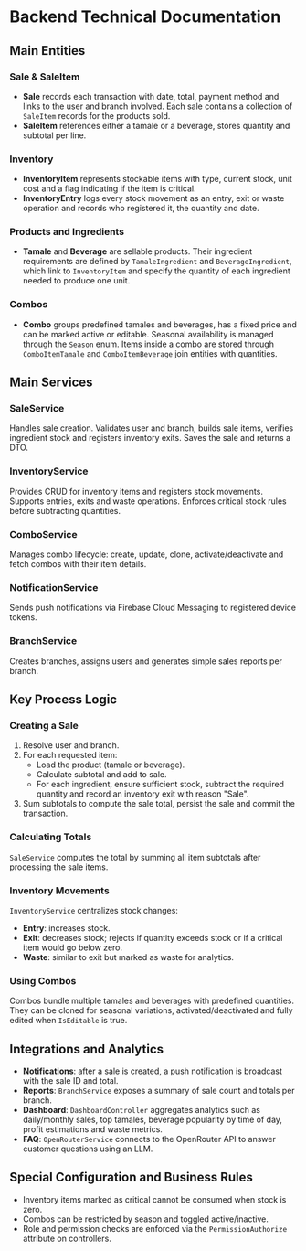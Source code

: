 # Backend Technical Documentation

## Main Entities

### Sale & SaleItem
- **Sale** records each transaction with date, total, payment method and links to the user and branch involved. Each sale contains a collection of `SaleItem` records for the products sold.
- **SaleItem** references either a tamale or a beverage, stores quantity and subtotal per line.

### Inventory
- **InventoryItem** represents stockable items with type, current stock, unit cost and a flag indicating if the item is critical.
- **InventoryEntry** logs every stock movement as an entry, exit or waste operation and records who registered it, the quantity and date.

### Products and Ingredients
- **Tamale** and **Beverage** are sellable products. Their ingredient requirements are defined by `TamaleIngredient` and `BeverageIngredient`, which link to `InventoryItem` and specify the quantity of each ingredient needed to produce one unit.

### Combos
- **Combo** groups predefined tamales and beverages, has a fixed price and can be marked active or editable. Seasonal availability is managed through the `Season` enum. Items inside a combo are stored through `ComboItemTamale` and `ComboItemBeverage` join entities with quantities.

## Main Services

### SaleService
Handles sale creation. Validates user and branch, builds sale items, verifies ingredient stock and registers inventory exits. Saves the sale and returns a DTO.

### InventoryService
Provides CRUD for inventory items and registers stock movements. Supports entries, exits and waste operations. Enforces critical stock rules before subtracting quantities.

### ComboService
Manages combo lifecycle: create, update, clone, activate/deactivate and fetch combos with their item details.

### NotificationService
Sends push notifications via Firebase Cloud Messaging to registered device tokens.

### BranchService
Creates branches, assigns users and generates simple sales reports per branch.

## Key Process Logic

### Creating a Sale
1. Resolve user and branch.
2. For each requested item:
   - Load the product (tamale or beverage).
   - Calculate subtotal and add to sale.
   - For each ingredient, ensure sufficient stock, subtract the required quantity and record an inventory exit with reason "Sale".
3. Sum subtotals to compute the sale total, persist the sale and commit the transaction.

### Calculating Totals
`SaleService` computes the total by summing all item subtotals after processing the sale items.

### Inventory Movements
`InventoryService` centralizes stock changes:
- **Entry**: increases stock.
- **Exit**: decreases stock; rejects if quantity exceeds stock or if a critical item would go below zero.
- **Waste**: similar to exit but marked as waste for analytics.

### Using Combos
Combos bundle multiple tamales and beverages with predefined quantities. They can be cloned for seasonal variations, activated/deactivated and fully edited when `IsEditable` is true.

## Integrations and Analytics
- **Notifications**: after a sale is created, a push notification is broadcast with the sale ID and total.
- **Reports**: `BranchService` exposes a summary of sale count and totals per branch.
- **Dashboard**: `DashboardController` aggregates analytics such as daily/monthly sales, top tamales, beverage popularity by time of day, profit estimations and waste metrics.
- **FAQ**: `OpenRouterService` connects to the OpenRouter API to answer customer questions using an LLM.

## Special Configuration and Business Rules
- Inventory items marked as critical cannot be consumed when stock is zero.
- Combos can be restricted by season and toggled active/inactive.
- Role and permission checks are enforced via the `PermissionAuthorize` attribute on controllers.

